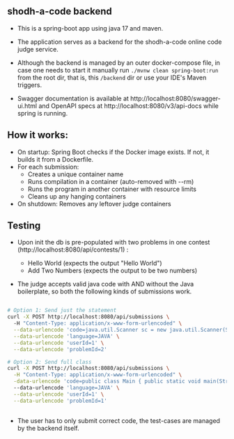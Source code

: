 ## shodh-a-code backend


- This is a spring-boot app using java 17 and maven.


- The application serves as a backend for the shodh-a-code online code judge service.

- Although the backend is managed by an outer docker-compose file, in case one needs to start it manually run 
`./mvnw clean spring-boot:run` from the root dir, that is, this `/backend` dir or use your IDE's Maven triggers.


- Swagger documentation is available at http://localhost:8080/swagger-ui.html and OpenAPI specs at http://localhost:8080/v3/api-docs while spring is running.



## How it works:

- On startup: Spring Boot checks if the Docker image exists. If not, it builds it from a Dockerfile.
- For each submission:      
  - Creates a unique container name
  - Runs compilation in a container (auto-removed with --rm)
  - Runs the program in another container with resource limits
  - Cleans up any hanging containers
- On shutdown: Removes any leftover judge containers

## Testing

- Upon init the db is pre-populated with two problems in one contest (http://localhost:8080/api/contests/1) :
  - Hello World (expects the output "Hello World")
  - Add Two Numbers (expects the output to be two numbers)

- The judge accepts valid java code with AND without the Java boilerplate, so both the following kinds of submissions work.


```bash

# Option 1: Send just the statement
curl -X POST http://localhost:8080/api/submissions \              
  -H "Content-Type: application/x-www-form-urlencoded" \
  --data-urlencode 'code=java.util.Scanner sc = new java.util.Scanner(System.in); int a = sc.nextInt(); int b = sc.nextInt(); System.out.println(a + b);' \
  --data-urlencode 'language=JAVA' \
  --data-urlencode 'userId=1' \
  --data-urlencode 'problemId=2'

# Option 2: Send full class
curl -X POST http://localhost:8080/api/submissions \
  -H "Content-Type: application/x-www-form-urlencoded" \
  -data-urlencode 'code=public class Main { public static void main(String[] args) { System.out.println("Hello World"); } }&language=JAVA&userId=1&problemId=1'
  --data-urlencode 'language=JAVA' \
  --data-urlencode 'userId=1' \
  --data-urlencode 'problemId=1'
 
  ```

  - The user has to only submit correct code, the test-cases are managed by the backend itself.
